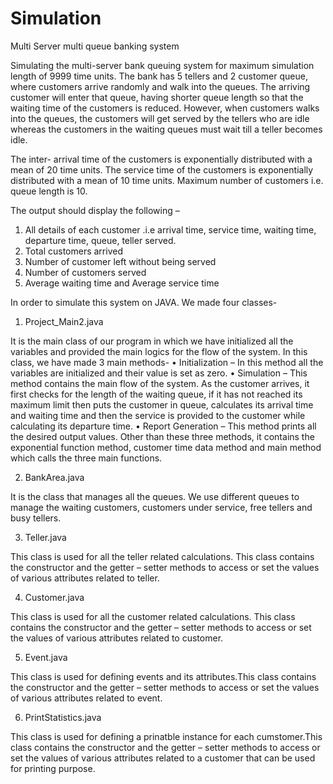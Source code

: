 # Simulation
Multi Server multi queue banking system

Simulating the multi-server bank queuing system for maximum simulation length of 9999 time units. The bank has 5 tellers and 2 customer queue, where customers arrive randomly and walk into the queues.
The arriving customer will enter that queue, having shorter queue length so that the waiting time of the customers is reduced. However, when customers walks into the queues, the customers will get served by the tellers who are idle whereas the customers in the waiting queues must wait till a teller becomes idle.

The inter- arrival time of the customers is exponentially distributed with a mean of 20 time units.
The service time of the customers is exponentially distributed with a mean of 10 time units.
Maximum number of customers i.e. queue length is 10.

The output should display the following – 
1. All details of each customer .i.e arrival time, service time, waiting time, departure time, queue, teller served.
2. Total customers arrived 
3. Number of customer left without being served 
4. Number of customers served 
5. Average waiting time and Average service time 

In order to simulate this system on JAVA. We made four classes-
1. Project_Main2.java

It is the main class of our program in which we have initialized all the variables and provided the main logics for the flow of the system. In this class, we have made 3 main methods-
• Initialization – In this method all the variables are initialized and their value is set as zero.
• Simulation – This method contains the main flow of the system. As the customer arrives, it first checks for the length of the waiting queue, if it has not reached its maximum limit then puts the customer in queue, calculates its arrival time and waiting time and then the service is provided to the customer while calculating its departure time.
• Report Generation – This method prints all the desired output values.
Other than these three methods, it contains the exponential function method, customer time data method and main method which calls the three main functions.

2. BankArea.java

It is the class that manages all the queues. We use different queues to manage the waiting customers, customers under service, free tellers and busy tellers.

3. Teller.java

This class is used for all the teller related calculations. This class contains the constructor and the getter – setter methods to access or set the values of various attributes related to teller.

4. Customer.java

This class is used for all the customer related calculations. This class contains the constructor and the getter – setter methods to access or set the values of various attributes related to customer.

5. Event.java

This class is used for defining events and its attributes.This class contains the constructor and the getter – setter methods to access or set the values of various attributes related to event.

6. PrintStatistics.java

This class is used for defining a prinatble instance for each cumstomer.This class contains the constructor and the getter – setter methods to access or set the values of various attributes related to a customer that can be used for printing purpose.
